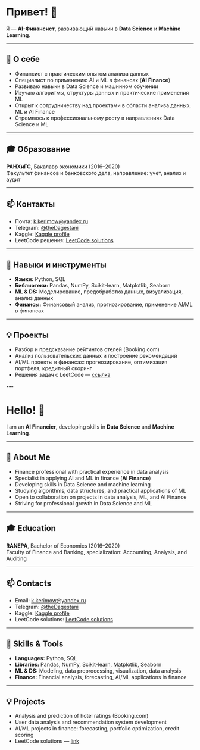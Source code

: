 # Привет! 👋

Я — **AI-Финансист**, развивающий навыки в **Data Science** и **Machine Learning**.  

---

## 🔭 О себе
- Финансист с практическим опытом анализа данных  
- Специалист по применению AI и ML в финансах (**AI Finance**)  
- Развиваю навыки в Data Science и машинном обучении  
- Изучаю алгоритмы, структуры данных и практические применения ML  
- Открыт к сотрудничеству над проектами в области анализа данных, ML и AI Finance  
- Стремлюсь к профессиональному росту в направлениях Data Science и ML  

---

## 🎓 Образование
**РАНХиГС**, Бакалавр экономики (2016–2020)  
Факультет финансов и банковского дела, направление: учет, анализ и аудит

---

## 📫 Контакты
- Почта: k.kerimow@yandex.ru
- Telegram: [@theDagestani](https://t.me/theDagestani)  
- Kaggle: [Kaggle profile](https://www.kaggle.com/kerimkerimov)  
- LeetCode решения: [LeetCode solutions](https://github.com/theKerimKerimov/leetcode)

---

## 🚀 Навыки и инструменты
- **Языки:** Python, SQL  
- **Библиотеки:** Pandas, NumPy, Scikit-learn, Matplotlib, Seaborn  
- **ML & DS:** Моделирование, предобработка данных, визуализация, анализ данных  
- **Финансы:** Финансовый анализ, прогнозирование, применение AI/ML в финансах  

---

## 💡 Проекты
- Разбор и предсказание рейтингов отелей (Booking.com)  
- Анализ пользовательских данных и построение рекомендаций  
- AI/ML проекты в финансах: прогнозирование, оптимизация портфеля, кредитный скоринг  
- Решения задач с LeetCode — [ссылка](https://github.com/theKerimKerimov/leetcode)

**---**

# Hello! 👋

I am an **AI Financier**, developing skills in **Data Science** and **Machine Learning**.  

---

## 🔭 About Me
- Finance professional with practical experience in data analysis  
- Specialist in applying AI and ML in finance (**AI Finance**)  
- Developing skills in Data Science and machine learning  
- Studying algorithms, data structures, and practical applications of ML  
- Open to collaboration on projects in data analysis, ML, and AI Finance  
- Striving for professional growth in Data Science and ML  

---

## 🎓 Education
**RANEPA**, Bachelor of Economics (2016–2020)  
Faculty of Finance and Banking, specialization: Accounting, Analysis, and Auditing

---

## 📫 Contacts
- Email: k.kerimow@yandex.ru  
- Telegram: [@theDagestani](https://t.me/theDagestani)  
- Kaggle: [Kaggle profile](https://www.kaggle.com/kerimkerimov)  
- LeetCode solutions: [LeetCode solutions](https://github.com/theKerimKerimov/leetcode)

---

## 🚀 Skills & Tools
- **Languages:** Python, SQL  
- **Libraries:** Pandas, NumPy, Scikit-learn, Matplotlib, Seaborn  
- **ML & DS:** Modeling, data preprocessing, visualization, data analysis  
- **Finance:** Financial analysis, forecasting, AI/ML applications in finance  

---

## 💡 Projects
- Analysis and prediction of hotel ratings (Booking.com)  
- User data analysis and recommendation system development  
- AI/ML projects in finance: forecasting, portfolio optimization, credit scoring  
- LeetCode solutions — [link](https://github.com/theKerimKerimov/leetcode)

